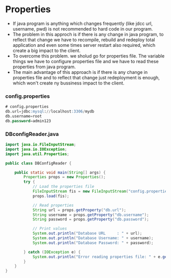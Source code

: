 # Properties 
- If java program is anything which changes frequently (like jdcc url, username, pwd) is not recommended to hard code in our program.
- The problem in this approch is if there is any change in java program, to reflect that change we have to recompile, rebuild and redeploy total application and even some times server restart also required, which create a big impact to the client.
- To overcome this problem. we sholud go for properties file. The variable things we have to configure properties file and we have to read these properties from java program.
- The main advantage of this approach is if there is any change in properties file and to reflect that change just redeployment is enough, which won't create ny bussiness impact to the client.

### config.properties
```sql
# config.properties
db.url=jdbc:mysql://localhost:3306/mydb
db.username=root
db.password=admin123
```
### DBconfigReader.java
```java
import java.io.FileInputStream;
import java.io.IOException;
import java.util.Properties;

public class DBConfigReader {

    public static void main(String[] args) {
        Properties props = new Properties();
        try {
            // Load the properties file
            FileInputStream fis = new FileInputStream("config.properties");
            props.load(fis);

            // Read properties
            String url = props.getProperty("db.url");
            String username = props.getProperty("db.username");
            String password = props.getProperty("db.password");

            // Print values
            System.out.println("Database URL     : " + url);
            System.out.println("Database Username: " + username);
            System.out.println("Database Password: " + password);

        } catch (IOException e) {
            System.out.println("Error reading properties file: " + e.getMessage());
        }
    }
}
```
